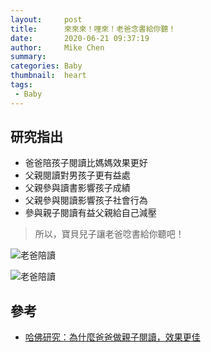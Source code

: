 ```yaml
---
layout:     post
title:      來來來！哩來！老爸念書給你聽！
date:       2020-06-21 09:37:19
author:     Mike Chen
summary:    
categories: Baby
thumbnail:  heart
tags:
 - Baby
---
```



## 研究指出
* 爸爸陪孩子閱讀比媽媽效果更好
* 父親閱讀對男孩子更有益處
* 父親參與讀書影響孩子成績
* 父親參與閱讀影響孩子社會行為
* 參與親子閱讀有益父親給自己減壓

> 所以，寶貝兒子讓老爸唸書給你聽吧！

![老爸陪讀](https://i.imgur.com/gHSWg94.png)

![老爸陪讀](https://i.imgur.com/l60xJnt.png)

## 參考
* [哈佛研究：為什麼爸爸做親子閱讀，效果更佳](https://ek21.com/news/1/85371/)